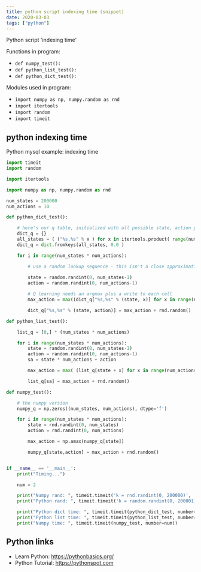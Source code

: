 ```yaml
---
title: python script indexing time (snippet)
date: 2020-03-03
tags: ["python"]
---
```

Python script 'indexing time'

Functions in program: 
* `def numpy_test():`
* `def python_list_test():`
* `def python_dict_test():`

Modules used in program: 
* `import numpy as np, numpy.random as rnd`
* `import itertools`
* `import random`
* `import timeit`

## python indexing time

Python mysql example: indexing time

```python
import timeit
import random

import itertools

import numpy as np, numpy.random as rnd

num_states = 200000
num_actions = 10

def python_dict_test():

    # here's our q table, initialized with all possible state, action pairs
    dict_q = {}
    all_states = ( ("%s,%s" % x ) for x in itertools.product( range(num_states), range(num_actions)) )
    dict_q = dict.fromkeys(all_states, 0.0 )

    for i in range(num_states * num_actions):

        # use a random lookup sequence - this isn't a close approximation to how
        
        state = random.randint(0, num_states-1)
        action = random.randint(0, num_actions-1)

        # Q learning needs an argmax plus a write to each cell
        max_action = max((dict_q["%s,%s" % (state, x)] for x in range(num_actions) ) )

        dict_q["%s,%s" % (state, action)] = max_action + rnd.random()

def python_list_test():

    list_q = [0,] * (num_states * num_actions)

    for i in range(num_states * num_actions):
        state = random.randint(0, num_states-1)
        action = random.randint(0, num_actions-1)
        sa = state * num_actions + action

        max_action = max( (list_q[state + x] for x in range(num_actions)))

        list_q[sa] = max_action + rnd.random()

def numpy_test():

    # the numpy version
    numpy_q = np.zeros((num_states, num_actions), dtype='f')

    for i in range(num_states * num_actions):
        state = rnd.randint(0, num_states)
        action = rnd.randint(0, num_actions)

        max_action = np.amax(numpy_q[state])

        numpy_q[state,action] = max_action + rnd.random()


if __name__ == '__main__':
    print("Timing...")

    num = 2

    print("Numpy rand: ", timeit.timeit('k = rnd.randint(0, 200000)', 'import numpy.random as rnd'))
    print("Python rand: ", timeit.timeit('k = random.randint(0, 200001)', 'import random'))

    print("Python dict time: ", timeit.timeit(python_dict_test, number=num))
    print("Python list time: ", timeit.timeit(python_list_test, number=num))
    print("Numpy time: ", timeit.timeit(numpy_test, number=num))

```

## Python links

- Learn Python: https://pythonbasics.org/
- Python Tutorial: https://pythonspot.com
